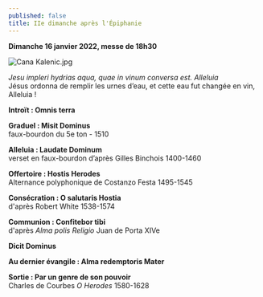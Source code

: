 ```yaml
---
published: false
title: IIe dimanche après l'Épiphanie
---
```

**Dimanche 16 janvier 2022, messe de 18h30**

![Cana Kalenic.jpg]({{site.baseurl}}/images/Cana%20Kalenic.jpg)


*Jesu impleri hydrias aqua, quae in vinum conversa est. Alleluia*  
Jésus ordonna de remplir les urnes d’eau, et cette eau fut changée en vin, Alleluia !

**Introït : Omnis terra**

**Graduel : Misit Dominus**  
faux-bourdon du 5e ton - 1510

**Alleluia : Laudate Dominum**  
verset en faux-bourdon d’après Gilles Binchois 1400-1460

**Offertoire : Hostis Herodes**  
Alternance polyphonique de Costanzo Festa 1495-1545

**Consécration : O salutaris Hostia**  
d'après Robert White 1538-1574

**Communion : Confitebor tibi**  
d'après *Alma polis Religio*  Juan de Porta XIVe

**Dicit Dominus**

**Au dernier évangile : Alma redemptoris Mater**

**Sortie : Par un genre de son pouvoir**  
Charles de Courbes *O Herodes* 1580-1628
